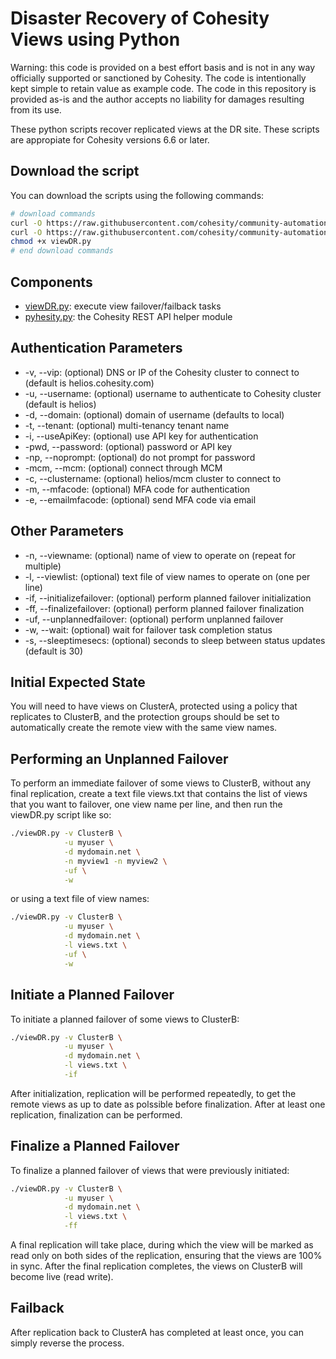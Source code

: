 # Disaster Recovery of Cohesity Views using Python

Warning: this code is provided on a best effort basis and is not in any way officially supported or sanctioned by Cohesity. The code is intentionally kept simple to retain value as example code. The code in this repository is provided as-is and the author accepts no liability for damages resulting from its use.

These python scripts recover replicated views at the DR site. These scripts are appropiate for Cohesity versions 6.6 or later.

## Download the script

You can download the scripts using the following commands:

```bash
# download commands
curl -O https://raw.githubusercontent.com/cohesity/community-automation-samples/main/python/viewDR/viewDR.py
curl -O https://raw.githubusercontent.com/cohesity/community-automation-samples/main/python/pyhesity.py
chmod +x viewDR.py
# end download commands
```

## Components

* [viewDR.py](https://raw.githubusercontent.com/cohesity/community-automation-samples/main/python/viewDR66/viewDR.py): execute view failover/failback tasks
* [pyhesity.py](https://raw.githubusercontent.com/cohesity/community-automation-samples/main/python/pyhesity/pyhesity.py): the Cohesity REST API helper module

## Authentication Parameters

* -v, --vip: (optional) DNS or IP of the Cohesity cluster to connect to (default is helios.cohesity.com)
* -u, --username: (optional) username to authenticate to Cohesity cluster (default is helios)
* -d, --domain: (optional) domain of username (defaults to local)
* -t, --tenant: (optional) multi-tenancy tenant name
* -i, --useApiKey: (optional) use API key for authentication
* -pwd, --password: (optional) password or API key
* -np, --noprompt: (optional) do not prompt for password
* -mcm, --mcm: (optional) connect through MCM
* -c, --clustername: (optional) helios/mcm cluster to connect to
* -m, --mfacode: (optional) MFA code for authentication
* -e, --emailmfacode: (optional) send MFA code via email

## Other Parameters

* -n, --viewname: (optional) name of view to operate on (repeat for multiple)
* -l, --viewlist: (optional) text file of view names to operate on (one per line)
* -if, --initializefailover: (optional) perform planned failover initialization
* -ff, --finalizefailover: (optional) perform planned failover finalization
* -uf, --unplannedfailover: (optional) perform unplanned failover
* -w, --wait: (optional) wait for failover task completion status
* -s, --sleeptimesecs: (optional) seconds to sleep between status updates (default is 30)

## Initial Expected State

You will need to have views on ClusterA, protected using a policy that replicates to ClusterB, and the protection groups should be set to automatically create the remote view with the same view names.

## Performing an Unplanned Failover

To perform an immediate failover of some views to ClusterB, without any final replication, create a text file views.txt that contains the list of views that you want to failover, one view name per line, and then run the viewDR.py script like so:

```bash
./viewDR.py -v ClusterB \
            -u myuser \
            -d mydomain.net \
            -n myview1 -n myview2 \
            -uf \
            -w
```

or using a text file of view names:

```bash
./viewDR.py -v ClusterB \
            -u myuser \
            -d mydomain.net \
            -l views.txt \
            -uf \
            -w
```

## Initiate a Planned Failover

To initiate a planned failover of some views to ClusterB:

```bash
./viewDR.py -v ClusterB \
            -u myuser \
            -d mydomain.net \
            -l views.txt \
            -if
```

After initialization, replication will be performed repeatedly, to get the remote views as up to date as polssible before finalization. After at least one replication, finalization can be performed.

## Finalize a Planned Failover

To finalize a planned failover of views that were previously initiated:

```bash
./viewDR.py -v ClusterB \
            -u myuser \
            -d mydomain.net \
            -l views.txt \
            -ff
```

A final replication will take place, during which the view will be marked as read only on both sides of the replication, ensuring that the views are 100% in sync. After the final replication completes, the views on ClusterB will become live (read write).

## Failback

After replication back to ClusterA has completed at least once, you can simply reverse the process.
